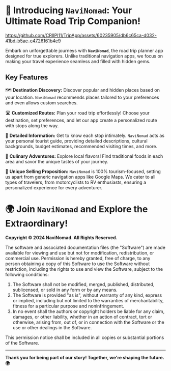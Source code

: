 # 🚗 Introducing **`NaviNomad`**: Your Ultimate Road Trip Companion!

https://github.com/CRIIPI11/TripApp/assets/60235905/db6c65ca-d032-41bd-b5ae-c4726161b4e9

Embark on unforgettable journeys with **`NaviNomad`**, the road trip planner app designed for true explorers. Unlike traditional navigation apps, we focus on making your travel experience seamless and filled with hidden gems.

## Key Features

🗺️ **Destination Discovery:**
Discover popular and hidden places based on your location. `NaviNomad` recommends places tailored to your preferences and even allows custom searches.

🛣️ **Customized Routes:**
Plan your road trip effortlessly! Choose your destination, set preferences, and let our app create a personalized route with stops along the way.

📖 **Detailed Information:**
Get to know each stop intimately. `NaviNomad` acts as your personal tourist guide, providing detailed descriptions, cultural backgrounds, budget estimates, recommended visiting times, and more.

🍔 **Culinary Adventures:**
Explore local flavors! Find traditional foods in each area and savor the unique tastes of your journey.

🚀 **Unique Selling Proposition:**
`NaviNomad` is 100% tourism-focused, setting us apart from generic navigation apps like Google Maps. We cater to all types of travelers, from motorcyclists to RV enthusiasts, ensuring a personalized experience for every adventurer.

# 🌍 Join `NaviNomad` and Explore the Extraordinary!

**Copyright © 2024 NaviNomad. All Rights Reserved.**

The software and associated documentation files (the "Software") are made available for viewing and use but not for modification, redistribution, or commercial use. Permission is hereby granted, free of charge, to any person obtaining a copy of this Software to use the Software without restriction, including the rights to use and view the Software, subject to the following conditions:

1. The Software shall not be modified, merged, published, distributed, sublicensed, or sold in any form or by any means.
2. The Software is provided "as is", without warranty of any kind, express or implied, including but not limited to the warranties of merchantability, fitness for a particular purpose and noninfringement.
3. In no event shall the authors or copyright holders be liable for any claim, damages, or other liability, whether in an action of contract, tort or otherwise, arising from, out of, or in connection with the Software or the use or other dealings in the Software.

This permission notice shall be included in all copies or substantial portions of the Software.


---

**Thank you for being part of our story! Together, we're shaping the future. 🌍**
